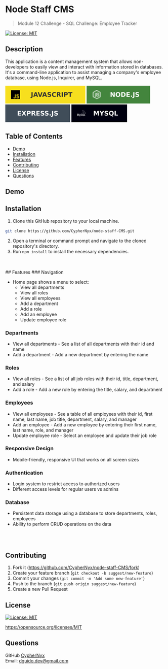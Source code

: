 # Node Staff CMS
> Module 12 Challenge - SQL Challenge: Employee Tracker
  
  [![License: MIT](https://img.shields.io/badge/License-MIT-yellow.svg)](https://opensource.org/licenses/MIT)

  ## Description
  This application is a content management system that allows non-developers to easily view and interact with information stored in databases. It's a command-line application to assist managing a company's employee database, using Node.js, Inquirer, and MySQL.
<br>
<br>
![JavaScript](./assets/js.svg)
![Node.js](./assets/node.svg)
![Express.js](./assets/express.svg)
![MySQL](./assets/mysqul.svg)
  ## Table of Contents
  * [Demo](#demo)
  * [Installation](#installation)
  * [Features](#features)
  * [Contributing](#contributing)
  * [License](#license)
  * [Questions](#questions)

  ## Demo
  
  ## Installation
  
1. Clone this GitHub repository to your local machine. <br> 
```sh
git clone https://github.com/CypherNyx/node-staff-CMS.git
```
2. Open a terminal or command prompt and navigate to the cloned repository's directory.
3. Run ```npm install``` to install the necessary dependencies.
<br>
<br>
## Features
### Navigation

- Home page shows a menu to select:
  - View all departments
  - View all roles
  - View all employees
  - Add a department
  - Add a role
  - Add an employee
  - Update employee role

### Departments

- View all departments - See a list of all departments with their id and name
- Add a department - Add a new department by entering the name
### Roles 

- View all roles - See a list of all job roles with their id, title, department, and salary
- Add a role - Add a new role by entering the title, salary, and department

### Employees

- View all employees - See a table of all employees with their id, first name, last name, job title, department, salary, and manager
- Add an employee - Add a new employee by entering their first name, last name, role, and manager
- Update employee role - Select an employee and update their job role

### Responsive Design

- Mobile-friendly, responsive UI that works on all screen sizes

### Authentication

- Login system to restrict access to authorized users
- Different access levels for regular users vs admins

### Database

- Persistent data storage using a database to store departments, roles, employees
- Ability to perform CRUD operations on the data
  
<br>
<br>

## Contributing
  1. Fork it (<https://github.com/CypherNyx/node-staff-CMS/fork>)
2. Create your feature branch (`git checkout -b suggest/new-feature`)
3. Commit your changes (`git commit -m 'Add some new-feature'`)
4. Push to the branch (`git push origin suggest/new-feature`)
5. Create a new Pull Request

  ## License
  [![License: MIT](https://img.shields.io/badge/License-MIT-yellow.svg)](https://opensource.org/licenses/MIT)
  
  https://opensource.org/licenses/MIT 
    

  ## Questions
  GitHub [CypherNyx](https://github.com/CypherNyx)<br>
  Email: dguido.dev@gmail.com

